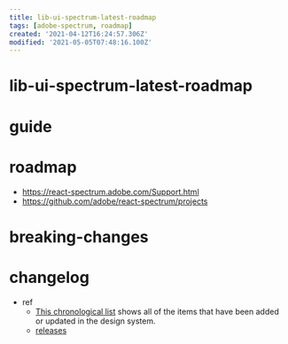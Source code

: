 ```yaml
---
title: lib-ui-spectrum-latest-roadmap
tags: [adobe-spectrum, roadmap]
created: '2021-04-12T16:24:57.306Z'
modified: '2021-05-05T07:48:16.100Z'
---
```


# lib-ui-spectrum-latest-roadmap

# guide

# roadmap

- https://react-spectrum.adobe.com/Support.html
- https://github.com/adobe/react-spectrum/projects

# breaking-changes

# changelog

- ref
  - [This chronological list](https://spectrum.adobe.com/page/whats-new/) shows all of the items that have been added or updated in the design system.
  - [releases](https://react-spectrum.adobe.com/releases/index.html)
